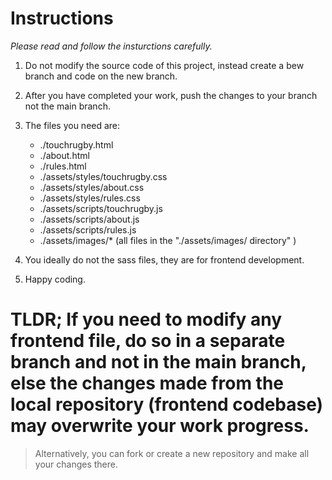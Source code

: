 # Instructions

*Please read and follow the insturctions carefully.*

1. Do not modify the source code of this project, instead create a bew branch and code on the new branch.

2. After you have completed your work, push the changes to your branch not the main branch.

3. The files you need are:
    - ./touchrugby.html
    - ./about.html
    - ./rules.html
    - ./assets/styles/touchrugby.css
    - ./assets/styles/about.css
    - ./assets/styles/rules.css
    - ./assets/scripts/touchrugby.js
    - ./assets/scripts/about.js
    - ./assets/scripts/rules.js
    - ./assets/images/* (all files in the "./assets/images/ directory" )

4. You ideally do not the sass files, they are for frontend development.

5. Happy coding.

# TLDR; If you need to modify any frontend file, do so in a separate branch and not in the main branch, else the changes made from the local repository (frontend codebase) may overwrite your work progress.

> Alternatively, you can fork or create a new repository and make all your changes there.